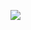 ![](https://github-readme-stats.vercel.app/api?username=dapeng&show_icons=true&count_private=true&hide=prs&theme=default_repocard)

<!---
- 👋 Hi, I’m @dapeng
- 👀 I’m interested in ...
- 🌱 I’m currently learning ...
- 💞️ I’m looking to collaborate on ...
- 📫 How to reach me ...
--->

<!---
dapeng/dapeng is a ✨ special ✨ repository because its `README.md` (this file) appears on your GitHub profile.
You can click the Preview link to take a look at your changes.
--->
